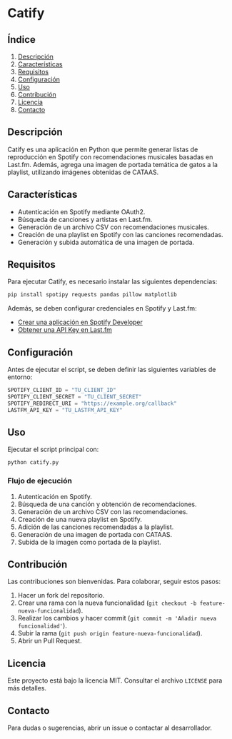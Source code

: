 # Catify

## Índice

1. [Descripción](#descripción)
2. [Características](#características)
3. [Requisitos](#requisitos)
4. [Configuración](#configuración)
5. [Uso](#uso)
6. [Contribución](#contribución)
7. [Licencia](#licencia)
8. [Contacto](#contacto)

## Descripción

Catify es una aplicación en Python que permite generar listas de reproducción en Spotify con recomendaciones musicales basadas en Last.fm. Además, agrega una imagen de portada temática de gatos a la playlist, utilizando imágenes obtenidas de CATAAS.

## Características

- Autenticación en Spotify mediante OAuth2.
- Búsqueda de canciones y artistas en Last.fm.
- Generación de un archivo CSV con recomendaciones musicales.
- Creación de una playlist en Spotify con las canciones recomendadas.
- Generación y subida automática de una imagen de portada.

## Requisitos

Para ejecutar Catify, es necesario instalar las siguientes dependencias:

```bash
pip install spotipy requests pandas pillow matplotlib
```

Además, se deben configurar credenciales en Spotify y Last.fm:

- [Crear una aplicación en Spotify Developer](https://developer.spotify.com/dashboard/applications)
- [Obtener una API Key en Last.fm](https://www.last.fm/api/account/create)

## Configuración

Antes de ejecutar el script, se deben definir las siguientes variables de entorno:

```python
SPOTIFY_CLIENT_ID = "TU_CLIENT_ID"
SPOTIFY_CLIENT_SECRET = "TU_CLIENT_SECRET"
SPOTIFY_REDIRECT_URI = "https://example.org/callback"
LASTFM_API_KEY = "TU_LASTFM_API_KEY"
```

## Uso

Ejecutar el script principal con:

```bash
python catify.py
```

### Flujo de ejecución

1. Autenticación en Spotify.
2. Búsqueda de una canción y obtención de recomendaciones.
3. Generación de un archivo CSV con las recomendaciones.
4. Creación de una nueva playlist en Spotify.
5. Adición de las canciones recomendadas a la playlist.
6. Generación de una imagen de portada con CATAAS.
7. Subida de la imagen como portada de la playlist.

## Contribución

Las contribuciones son bienvenidas. Para colaborar, seguir estos pasos:

1. Hacer un fork del repositorio.
2. Crear una rama con la nueva funcionalidad (`git checkout -b feature-nueva-funcionalidad`).
3. Realizar los cambios y hacer commit (`git commit -m 'Añadir nueva funcionalidad'`).
4. Subir la rama (`git push origin feature-nueva-funcionalidad`).
5. Abrir un Pull Request.

## Licencia

Este proyecto está bajo la licencia MIT. Consultar el archivo `LICENSE` para más detalles.

## Contacto

Para dudas o sugerencias, abrir un issue o contactar al desarrollador.

